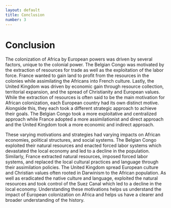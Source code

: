 ```yaml
---
layout: default
title: Conclusion
number: 3
---
```


# Conclusion

The colonization of Africa by European powers was driven by several factors, unique to the colonial power. The Belgian Congo was motivated by the extraction of resources for trade as well as the exploitation of the labor force. France wanted to gain land to profit from the resources in the colonies while assimilating the Africans into French culture. Lastly, the United Kingdom was driven by economic gain through resource collection, territorial expansion, and the spread of Christianity and European values. While the extraction of resources is often said to be the main motivation for African colonization, each European country had its own distinct motive. Alongside this, they each took a different strategic approach to achieve their goals. The Belgian Congo took a more exploitative and centralized approach while France adopted a more assimilationist and direct approach and the United Kingdom took a more economic and indirect approach. 



These varying motivations and strategies had varying impacts on African economies, political structures, and social systems. The Belgian Congo exploited their natural resources and enacted forced labor systems which devastated the local economy and led to a decline in the population. Similarly, France extracted natural resources, imposed forced labor systems, and replaced the local cultural practices and language through their assimilation policies. The United Kingdom spread European culture and Christian values often rooted in Darwinism to the African population. As well as eradicated the native culture and language, exploited the natural resources and took control of the Suez Canal which led to a decline in the local economy. Understanding these motivations helps us understand the impact of European colonization on Africa and helps us have a clearer and broader understanding of the history.  
